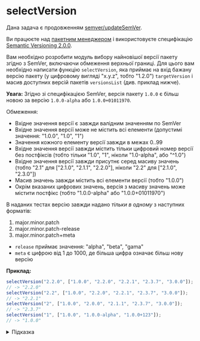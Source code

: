 # selectVersion

Дана задача є продовженням [semver/updateSemVer](tracks/semver/updateSemVer).

Ви працюєте над [пакетним менеджером](https://uk.wikipedia.org/wiki/Система_керування_пакунками) і використовуєте специфікацію [Semantic Versioning 2.0.0](https://semver.org/spec/v2.0.0.html).

Вам необхідно розробити модуль вибору найновішої версії пакету згідно з SemVer, включаючи обмеження верхньої границі. Для цього вам необхідно написати функцію `selectVersion`, яка приймає на вхід бажану версію пакету (у цифровому вигляді "x.y.z", тобто "1.2.0") `targetVersion` і масив доступних версій пакетів `versionsList` (див. приклад нижче).

**Увага:** Згідно зі специфікацією SemVer, версія пакету `1.0.0` є більш новою за версію `1.0.0-alpha` або `1.0.0+01011970`.

Обмеження:

- Вхідне значення версії є завжди валідним значенням по SemVer
- Вхідне значення версії може не містить всі елементи (допустимі значення: "1.0.0", "1.0", "1")
- Значення кожного елементу версії завжди в межах 0..99
- Вхідне значення версії завжди містить тільки цифровий номер версії без постфіксів (тобто тільки "1.0", "1", ніколи "1.0-alpha", або "^1.0")
- Вхідне значення версії завжди присутнє серед масиву значень (тобто "2.1" для ["2.1.0", "2.1.1", "2.2.0"], ніколи "2.2" для ["2.1.0", "2.3.0"])
- Масив значень завжди містить всі елементи версії (тобто "1.0.0")
- Окрім вказаних цифрових значень, версія з масиву значень може містити постфікс (тобто "1.0.0-alpha" або "1.0.0+01011970")

В наданих тестах версію завжди надано *тільки в одному* з наступних форматів:

1. major.minor.patch
2. major.minor.patch-release
3. major.minor.patch+meta

- `release` приймає значення: "alpha", "beta", "gama"
- `meta` є цифрою від 1 до 1000, де більша цифра означає більш нову версію

**Приклад:**

```js
selectVersion("2.2.0", ["1.0.0", "2.2.0", "2.2.1", "2.3.7", "3.0.0"]);
// -> "2.2.0"
selectVersion("2.2", ["1.0.0", "2.2.0", "2.2.1", "2.3.7", "3.0.0"]);
// -> "2.2.1"
selectVersion("2", ["1.0.0", "2.0.0", "2.1.1", "2.3.7", "3.0.0"]);
// -> "2.3.7"
selectVersion("1", ["1.0.0", "1.0.0-alpha", "1.0.0+123"]);
// -> "1.0.0"
```

<details>
  <summary>Підказка</summary>

---

  Відокремити постфікс від номеру патчу можна за допомогою методу [split](https://developer.mozilla.org/en-US/docs/Web/JavaScript/Reference/Global_Objects/String/split) або ж методу [parseInt](https://developer.mozilla.org/en-US/docs/Web/JavaScript/Reference/Global_Objects/parseInt)

  ## Алгоритм дій:

  1. Розділити бажану версію на елементи
  1. Для кожної з версій кандидатів зробити наступну перевірку
  1. Якщо мажорна версія збігається, то зберегти її
  1. Якщо мінорна версія задана і збігається, то зберегти її
  1. Якщо мінорна версія не задана, а збережена менша за кандидата, то зберегти її
  1. Якщо патч версія задана і збігається, то зберегти її
  1. Якщо патч версія не задана, а збережена менша за кандидата, то зберегти її
  1. Обʼєднати версії кандидати і повернути результат


</details>
